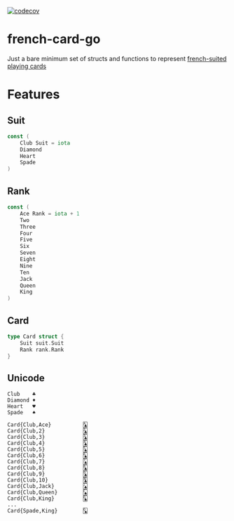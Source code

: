 [![codecov](https://codecov.io/gh/nafiz1001/french-card-go/branch/main/graph/badge.svg?token=ZSO0NKOMRI)](https://codecov.io/gh/nafiz1001/french-card-go)

# french-card-go

Just a bare minimum set of structs and functions to represent [french-suited playing cards](https://en.wikipedia.org/wiki/French-suited_playing_cards)

# Features

## Suit
```go
const (
	Club Suit = iota
	Diamond
	Heart
	Spade
)
```

## Rank
```go
const (
	Ace Rank = iota + 1
	Two
	Three
	Four
	Five
	Six
	Seven
	Eight
	Nine
	Ten
	Jack
	Queen
	King
)
```

## Card
```go
type Card struct {
	Suit suit.Suit
	Rank rank.Rank
}
```
## Unicode

```
Club    ♣
Diamond ♦
Heart   ♥
Spade   ♠

Card{Club,Ace}          🃑
Card{Club,2}            🃒
Card{Club,3}            🃓
Card{Club,4}            🃔
Card{Club,5}            🃕
Card{Club,6}            🃖
Card{Club,7}            🃗
Card{Club,8}            🃘
Card{Club,9}            🃙
Card{Club,10}           🃚
Card{Club,Jack}         🃛
Card{Club,Queen}        🃜
Card{Club,King}         🃝
...
Card{Spade,King}        🂭
```
